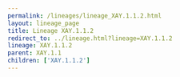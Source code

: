 ```yaml
---
permalink: /lineages/lineage_XAY.1.1.2.html
layout: lineage_page
title: Lineage XAY.1.1.2
redirect_to: ../lineage.html?lineage=XAY.1.1.2
lineage: XAY.1.1.2
parent: XAY.1.1
children: ['XAY.1.1.2']
---
```

